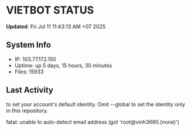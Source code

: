 # VIETBOT STATUS
**Updated**: Fri Jul 11 11:43:13 AM +07 2025

## System Info
- IP: 103.77.172.150
- Uptime: up 5 days, 15 hours, 30 minutes
- Files: 15933

## Last Activity

to set your account's default identity.
Omit --global to set the identity only in this repository.

fatal: unable to auto-detect email address (got 'root@vinh3690.(none)')
